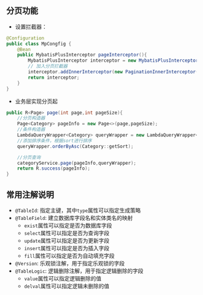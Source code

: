 
## 分页功能
- 设置拦截器：

```java
@Configuration
public class MpCongfig {
	@Bean
	public MybatisPlusInterceptor pageInterceptor(){
		MybatisPlusInterceptor interceptor = new MybatisPlusInterceptor();
        // 加入分页拦截器
		interceptor.addInnerInterceptor(new PaginationInnerInterceptor());
		return interceptor;
	}
}
```

- 业务层实现分页起

```java
public R<Page> page(int page,int pageSize){
    //分页构造器
    Page<Category> pageInfo = new Page<>(page,pageSize);
    //条件构造器
    LambdaQueryWrapper<Category> queryWrapper = new LambdaQueryWrapper<>();
    //添加排序条件，根据sort进行排序
    queryWrapper.orderByAsc(Category::getSort);

    //分页查询
    categoryService.page(pageInfo,queryWrapper);
    return R.success(pageInfo);
}
```

## 常用注解说明
- `@TableId`: 指定主键，其中`type`属性可以指定生成策略
- `@TableField`: 建立数据库字段名和实体类名的映射
  - `exist`属性可以指定是否为数据库字段
  - `select`属性可以指定是否为查询字段
  - `update`属性可以指定是否为更新字段
  - `insert`属性可以指定是否为插入字段
  - `fill`属性可以指定是否为自动填充字段
- `@Version`: 乐观锁注解，用于指定乐观锁的字段
- `@TableLogic`: 逻辑删除注解，用于指定逻辑删除的字段
  - `value`属性可以指定逻辑删除的值
  - `delval`属性可以指定逻辑未删除的值